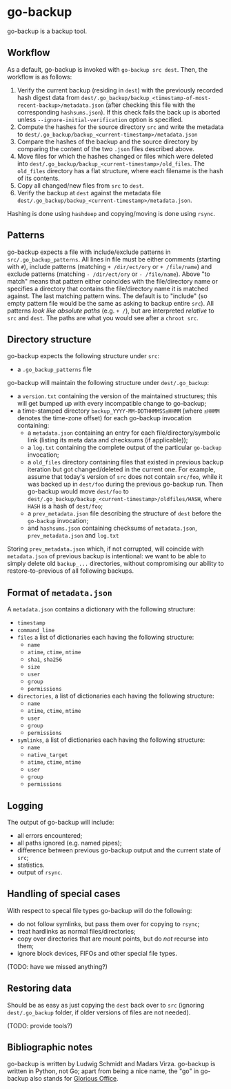 go-backup
=========

go-backup is a backup tool.

Workflow
--------

As a default, go-backup is invoked with `go-backup src dest`. Then, the workflow is as follows:

1. Verify the current backup (residing in `dest`) with the previously recorded hash digest data from `dest/.go_backup/backup_<timestamp-of-most-recent-backup>/metadata.json` (after checking this file with the corresponding `hashsums.json`). If this check fails the back up is aborted unless `--ignore-initial-verification` option is specified.
2. Compute the hashes for the source directory `src` and write the metadata to  `dest/.go_backup/backup_<current-timestamp>/metadata.json`
3. Compare the hashes of the backup and the source directory by comparing the content of the two `.json` files described above.
4. Move files for which the hashes changed or files which were deleted into `dest/.go_backup/backup_<current-timestamp>/old_files`. The `old_files` directory has a flat structure, where each filename is the hash of its contents.
5. Copy all changed/new files from `src` to `dest`.
6. Verify the backup at `dest` against the metadata file `dest/.go_backup/backup_<current-timestamp>/metadata.json`.

Hashing is done using `hashdeep` and copying/moving is done using `rsync`.

Patterns
--------

go-backup expects a file with include/exclude patterns in `src/.go_backup_patterns`. All lines in file must be either comments (starting with `#`), include patterns (matching `+ /dir/ect/ory` or `+ /file/name`) and exclude patterns (matching `- /dir/ect/ory` or `- /file/name`). Above "to match" means that pattern either coincides with the file/directory name or specifies a directory that contains the file/directory name it is matched against. The last matching pattern wins. The default is to "include" (so empty pattern file would be the same as asking to backup entire `src`). All patterns *look like absolute paths* (e.g. `+ /`), but are interpreted *relative* to `src` and `dest`. The paths are what you would see after a `chroot src`.

Directory structure
-------------------

go-backup expects the following structure under `src`:
* a `.go_backup_patterns` file

go-backup will maintain the following structure under `dest/.go_backup`:
* a `version.txt` containing the version of the maintained structures; this will get bumped up with every incompatible change to go-backup;
* a time-stamped directory `backup_YYYY-MM-DDTHHMMSS±HHMM` (where `±HHMM` denotes the time-zone offset) for each go-backup invocation containing:
  * a `metadata.json` containing an entry for each file/directory/symbolic link (listing its meta data and checksums (if applicable));
  * a `log.txt` containing the complete output of the particular `go-backup` invocation;
  * a `old_files` directory containing files that existed in previous backup iteration but got changed/deleted in the current one. For example, assume that today's version of `src` does not contain `src/foo`, while it was backed up in `dest/foo` during the previous go-backup run. Then go-backup would move `dest/foo` to `dest/.go_backup/backup_<current-timestamp>/oldfiles/HASH`, where `HASH` is a hash of `dest/foo`;
  * a `prev_metadata.json` file describing the structure of `dest` before the `go-backup` invocation;
  * and `hashsums.json` containing checksums of `metadata.json`, `prev_metadata.json` and `log.txt`

Storing `prev_metadata.json` which, if not corrupted, will coincide with `metadata.json` of previous backup is intentional: we want to be able to simply delete old `backup_...` directories, without compromising our ability to restore-to-previous of all following backups.

Format of `metadata.json`
-------------------------

A `metadata.json` contains a dictionary with the following structure:
* `timestamp`
* `command_line`
* `files` a list of dictionaries each having the following structure:
  * `name`
  * `atime`, `ctime`, `mtime`
  * `sha1`, `sha256`
  * `size`
  * `user`
  * `group`
  * `permissions`
* `directories`, a list of dictionaries each having the following structure:
  * `name`
  * `atime`, `ctime`, `mtime`
  * `user`
  * `group`
  * `permissions`
* `symlinks`, a list of dictionaries each having the following structure:
  * `name`
  * `native_target`
  * `atime`, `ctime`, `mtime`
  * `user`
  * `group`
  * `permissions`

Logging
-------

The output of go-backup will include:
* all errors encountered;
* all paths ignored (e.g. named pipes);
* difference between previous go-backup output and the current state of `src`;
* statistics.
* output of `rsync`.

Handling of special cases
-------------------------

With respect to specal file types go-backup will do the following:
* do not follow symlinks, but pass them over for copying to `rsync`;
* treat hardlinks as normal files/directories;
* copy over directories that are mount points, but do *not* recurse into them;
* ignore block devices, FIFOs and other special file types.

(TODO: have we missed anything?)

Restoring data
--------------

Should be as easy as just copying the `dest` back over to `src` (ignoring `dest/.go_backup` folder, if older versions of files are not needed).

(TODO: provide tools?)

Bibliographic notes
-------------------

go-backup is written by Ludwig Schmidt and Madars Virza. go-backup is written in Python, not Go; apart from being a nice name, the "go" in go-backup also stands for [Glorious Office](http://www.gloriousoffice.com/).
